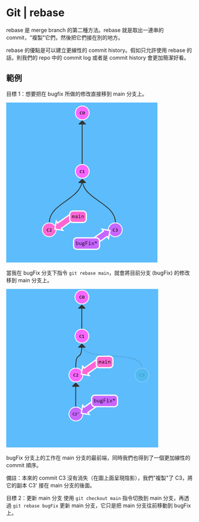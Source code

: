 # Git | rebase
rebase 是 merge branch 的第二種方法。rebase 就是取出一連串的 commit，"複製"它們，然後把它們接在別的地方。

rebase 的優點是可以建立更線性的 commit history。假如只允許使用 rebase 的話，則我們的 repo 中的 commit log 或者是 commit history 會更加簡潔好看。


## 範例
目標 1：想要把在 bugfix 所做的修改直接移到 main 分支上。

![alt text](image.png)

當我在 bugFix 分支下指令 `git rebase main`，就會將目前分支 (bugFix) 的修改移到 main 分支上。

![alt text](image-1.png)

bugFix 分支上的工作在 main 分支的最前端，同時我們也得到了一個更加線性的 commit 順序。

備註：本來的 commit C3 沒有消失（在圖上面呈現陰影），我們"複製"了 C3，將它的副本 C3' 接在 main 分支的後面。

目標 2：更新 main 分支
使用 `git checkout main` 指令切換到 main 分支，再透過 `git rebase bugFix` 更新 main 分支，它只是把 main 分支往前移動到 bugFix 上。

